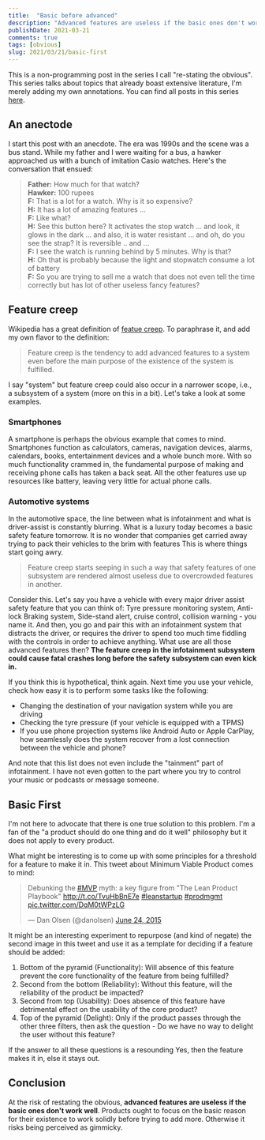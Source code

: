 ```yaml
---
title:  "Basic before advanced"
description: "Advanced features are useless if the basic ones don't work well"
publishDate: 2021-03-21
comments: true
tags: [obvious]
slug: 2021/03/21/basic-first
---
```


This is a non-programming post in the series I call "re-stating the obvious". This series talks about topics that already boast extensive literature, I'm merely adding my own annotations. You can find all posts in this series [here](/tags/obvious).

## An anectode

I start this post with an anecdote. The era was 1990s and the scene was a bus stand. While my father and I were waiting for a bus, a hawker approached us with a bunch of imitation Casio watches. Here's the conversation that ensued:
>**Father:** How much for that watch?
><br>
>**Hawker:** 100 rupees
><br>
>**F:** That is a lot for a watch. Why is it so expensive?
><br>
>**H:** It has a lot of amazing features ...
><br>
>**F:** Like what?
><br>
>**H:** See this button here? It activates the stop watch ... and look, it glows in the dark ... and also, it is water resistant ... and oh, do you see the strap? It is reversible .. and ...
><br>
>**F:** I see the watch is running behind by 5 minutes. Why is that?
><br>
>**H:** Oh that is probably because the light and stopwatch consume a lot of battery
><br>
>**F:** So you are trying to sell me a watch that does not even tell the time correctly but has lot of other useless fancy features?

## Feature creep

Wikipedia has a great definition of [featue creep](https://en.wikipedia.org/wiki/Feature_creep). To paraphrase it, and add my own flavor to the definition:
> Feature creep is the tendency to add advanced features to a system even before the main purpose of the existence of the system is fulfilled.

I say "system" but feature creep could also occur in a narrower scope, i.e., a subsystem of a system (more on this in a bit). Let's take a look at some examples.

### Smartphones

A smartphone is perhaps the obvious example that comes to mind. Smartphones function as calculators, cameras, navigation devices, alarms, calendars, books, entertainment devices and a whole bunch more. With so much functionality crammed in, the fundamental purpose of making and receiving phone calls has taken a back seat. All the other features use up resources like battery, leaving very little for actual phone calls.

### Automotive systems

In the automotive space, the line between what is infotainment and what is driver-assist is constantly blurring. What is a luxury today becomes a basic safety feature tomorrow. It is no wonder that companies get carried away trying to pack their vehicles to the brim with features This is where things start going awry. 

> Feature creep starts seeping in such a way that safety features of one subsystem are rendered almost useless due to overcrowded features in another.

Consider this. Let's say you have a vehicle with every major driver assist safety feature that you can think of: Tyre pressure monitoring system, Anti-lock Braking system, Side-stand alert, cruise control, collision warning - you name it. And then, you go and pair this with an infotainment system that distracts the driver, or requires the driver to spend too much time fiddling with the controls in order to achieve anything. What use are all those advanced features then? **The feature creep in the infotainment subsystem could cause fatal crashes long before the safety subsystem can even kick in.**

If you think this is hypothetical, think again. Next time you use your vehicle, check how easy it is to perform some tasks like the following:

  - Changing the destination of your navigation system while you are driving
  - Checking the tyre pressure (if your vehicle is equipped with a TPMS)
  - If you use phone projection systems like Android Auto or Apple CarPlay, how seamlessly does the system recover from a lost connection between the vehicle and phone?

And note that this list does not even include the "tainment" part of infotainment. I have not even gotten to the part where you try to control your music or podcasts or message someone.

## Basic First

I'm not here to advocate that there is one true solution to this problem. I'm a fan of the "a product should do one thing and do it well" philosophy but it does not apply to every product.

What might be interesting is to come up with some principles for a threshold for a feature to make it in. This tweet about Minimum Viable Product comes to mind:

<blockquote class="twitter-tweet"><p lang="en" dir="ltr">Debunking the <a href="https://twitter.com/hashtag/MVP?src=hash&amp;ref_src=twsrc%5Etfw">#MVP</a> myth: a key figure from &quot;The Lean Product Playbook&quot; <a href="http://t.co/TvuHbBnE7e">http://t.co/TvuHbBnE7e</a> <a href="https://twitter.com/hashtag/leanstartup?src=hash&amp;ref_src=twsrc%5Etfw">#leanstartup</a> <a href="https://twitter.com/hashtag/prodmgmt?src=hash&amp;ref_src=twsrc%5Etfw">#prodmgmt</a> <a href="http://t.co/DqM0tWPzLG">pic.twitter.com/DqM0tWPzLG</a></p>&mdash; Dan Olsen (@danolsen) <a href="https://twitter.com/danolsen/status/613581087617384449?ref_src=twsrc%5Etfw">June 24, 2015</a></blockquote> <script async src="https://platform.twitter.com/widgets.js" charset="utf-8"></script>

It might be an interesting experiment to repurpose (and kind of negate) the second image in this tweet and use it as a template for deciding if a feature should be added:

  1. Bottom of the pyramid (Functionality): Will absence of this feature prevent the core functionality of the feature from being fulfilled?
  2. Second from the bottom (Reliability): Without this feature, will the reliability of the product be impacted?
  3. Second from top (Usability): Does absence of this feature have detrimental effect on the usability of the core product?
  4. Top of the pyramid (Delight): Only if the product passes through the other three filters, then ask the question - Do we have no way to delight the user without this feature?

If the answer to all these questions is a resounding Yes, then the feature makes it in, else it stays out.

## Conclusion

At the risk of restating the obvious, **advanced features are useless if the basic ones don't work well**. Products ought to focus on the basic reason for their existence to work solidly before trying to add more. Otherwise it risks being perceived as gimmicky.